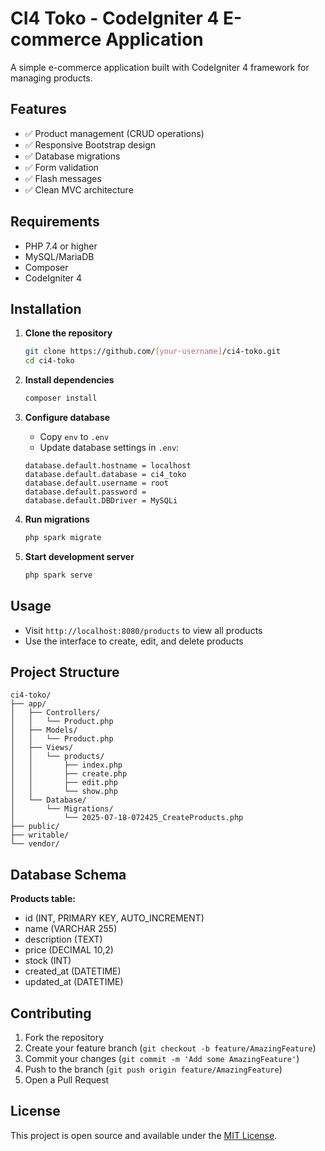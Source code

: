 # CI4 Toko - CodeIgniter 4 E-commerce Application

A simple e-commerce application built with CodeIgniter 4 framework for managing products.

## Features

- ✅ Product management (CRUD operations)
- ✅ Responsive Bootstrap design
- ✅ Database migrations
- ✅ Form validation
- ✅ Flash messages
- ✅ Clean MVC architecture

## Requirements

- PHP 7.4 or higher
- MySQL/MariaDB
- Composer
- CodeIgniter 4

## Installation

1. **Clone the repository**
   ```bash
   git clone https://github.com/[your-username]/ci4-toko.git
   cd ci4-toko
   ```

2. **Install dependencies**
   ```bash
   composer install
   ```

3. **Configure database**
   - Copy `env` to `.env`
   - Update database settings in `.env`:
   ```
   database.default.hostname = localhost
   database.default.database = ci4_toko
   database.default.username = root
   database.default.password = 
   database.default.DBDriver = MySQLi
   ```

4. **Run migrations**
   ```bash
   php spark migrate
   ```

5. **Start development server**
   ```bash
   php spark serve
   ```

## Usage

- Visit `http://localhost:8080/products` to view all products
- Use the interface to create, edit, and delete products

## Project Structure

```
ci4-toko/
├── app/
│   ├── Controllers/
│   │   └── Product.php
│   ├── Models/
│   │   └── Product.php
│   ├── Views/
│   │   └── products/
│   │       ├── index.php
│   │       ├── create.php
│   │       ├── edit.php
│   │       └── show.php
│   └── Database/
│       └── Migrations/
│           └── 2025-07-18-072425_CreateProducts.php
├── public/
├── writable/
└── vendor/
```

## Database Schema

**Products table:**
- id (INT, PRIMARY KEY, AUTO_INCREMENT)
- name (VARCHAR 255)
- description (TEXT)
- price (DECIMAL 10,2)
- stock (INT)
- created_at (DATETIME)
- updated_at (DATETIME)

## Contributing

1. Fork the repository
2. Create your feature branch (`git checkout -b feature/AmazingFeature`)
3. Commit your changes (`git commit -m 'Add some AmazingFeature'`)
4. Push to the branch (`git push origin feature/AmazingFeature`)
5. Open a Pull Request

## License

This project is open source and available under the [MIT License](LICENSE).
